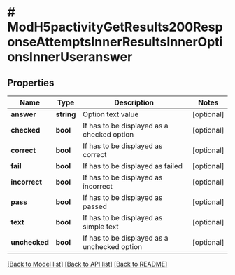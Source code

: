 # # ModH5pactivityGetResults200ResponseAttemptsInnerResultsInnerOptionsInnerUseranswer

## Properties

Name | Type | Description | Notes
------------ | ------------- | ------------- | -------------
**answer** | **string** | Option text value | [optional]
**checked** | **bool** | If has to be displayed as a checked option | [optional]
**correct** | **bool** | If has to be displayed as correct | [optional]
**fail** | **bool** | If has to be displayed as failed | [optional]
**incorrect** | **bool** | If has to be displayed as incorrect | [optional]
**pass** | **bool** | If has to be displayed as passed | [optional]
**text** | **bool** | If has to be displayed as simple text | [optional]
**unchecked** | **bool** | If has to be displayed as a unchecked option | [optional]

[[Back to Model list]](../../README.md#models) [[Back to API list]](../../README.md#endpoints) [[Back to README]](../../README.md)
